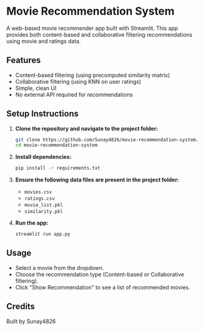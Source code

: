 # Movie Recommendation System

A web-based movie recommender app built with Streamlit. This app provides both content-based and collaborative filtering recommendations using movie and ratings data.

## Features
- Content-based filtering (using precomputed similarity matrix)
- Collaborative filtering (using KNN on user ratings)
- Simple, clean UI
- No external API required for recommendations

## Setup Instructions
1. **Clone the repository and navigate to the project folder:**
   ```bash
   git clone https://github.com/Sunay4826/movie-recommendation-system.git
   cd movie-recommendation-system
   ```
2. **Install dependencies:**
   ```bash
   pip install -r requirements.txt
   ```
3. **Ensure the following data files are present in the project folder:**
   - `movies.csv`
   - `ratings.csv`
   - `movie_list.pkl`
   - `similarity.pkl`

4. **Run the app:**
   ```bash
   streamlit run app.py
   ```

## Usage
- Select a movie from the dropdown.
- Choose the recommendation type (Content-based or Collaborative filtering).
- Click "Show Recommendation" to see a list of recommended movies.

## Credits
Built by Sunay4826 